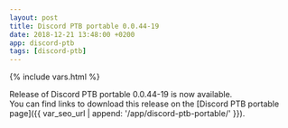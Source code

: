 ```yaml
---
layout: post
title: Discord PTB portable 0.0.44-19
date: 2018-12-21 13:48:00 +0200
app: discord-ptb
tags: [discord-ptb]
---
```

{% include vars.html %}

Release of Discord PTB portable 0.0.44-19 is now available.<br />
You can find links to download this release on the [Discord PTB portable page]({{ var_seo_url | append: '/app/discord-ptb-portable/' }}).